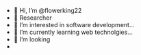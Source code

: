 - 👋 Hi, I’m @flowerking22
- 🤾 Researcher
- 👀 I’m interested in software development...
- 🌱 I’m currently learning web technolgies...
- 💞️ I’m looking 
- 

 


  
